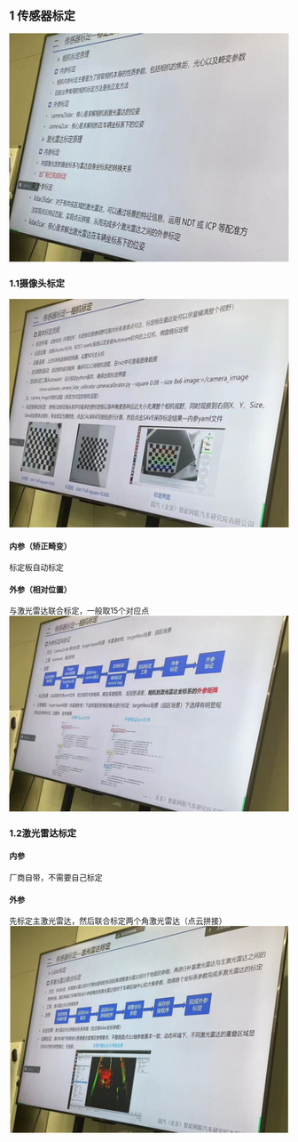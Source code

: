 
## 1 传感器标定
![](images/小车培训_image_1.png)
### 1.1摄像头标定

![](images/小车培训_image_2.png)
#### 内参（矫正畸变）
标定板自动标定

#### 外参（相对位置）
与激光雷达联合标定，一般取15个对应点
![](images/小车培训_image_3.png)
### 1.2激光雷达标定

#### 内参
厂商自带，不需要自己标定

#### 外参

先标定主激光雷达，然后联合标定两个角激光雷达（点云拼接）
![](images/小车培训_image_4.png)